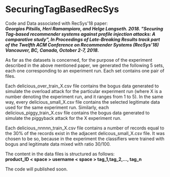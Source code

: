 # SecuringTagBasedRecSys
<p>
Code and Data associated with RecSys'18 paper:
<br>
<i>
<b>
Georgios Pitsilis, Heri Ramampiaro, and Helge Langseth. 2018. "Securing Tag-based recommender systems against profile injection attacks: A comparative study", In Proceedings of Late-Breaking Results track part of the Twelfth ACM Conference on Recommender Systems (RecSys’18) Vancouver, BC, Canada, October 2-7, 2018.
</b>
</i>
</p>

<p>
As far as the datasets is concerned, for the purpose of the experiment described in the above mentioned paper, we generated the following 5 sets, each one corresponding to an experiment run. Each set contains one pair of files.
</p>

Each delicious_over_train_X.csv file contains the bogus data generated to simulate the overload attack for the particular experiment run (where X is a number denoting the experiment run, and it ranges from 1 to 5). In the same way, every delicious_small_X.csv file contains the selected legitimate data used for the same experiment run.
Similarly, each delicious_piggy_train_X.csv file contains the bogus data generated to simulate the piggyback attack for the X experiment run.

Each delicious_nnnnn_train_X.csv file contains a number of records equal to the 30% of the records exist in the adjacent delicous_small_X.csv file. It was chosen to be so, because in the experiment the classifiers were trained with bogus and  legitimate data mixed with ratio 30/100.

<p>
The content in the data files is structured as follows:
<br>
<b>
product_ID &lt space &gt username &lt space &gt tag_1,tag_2,..., tag_n
</b>
</p>

The code will published soon.
